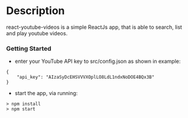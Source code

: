 # Description

react-youtube-videos is a simple ReactJs app, that is able to search, list and play youtube videos.

### Getting Started

* enter your YouTube API key to src/config.json as shown in example:

```
{
    "api_key": "AIzaSyDcEHSVVVXOplLO8LdL1ndxNoDOE4BQx3B"
}
```

* start the app, via running:

```
> npm install
> npm start
```
